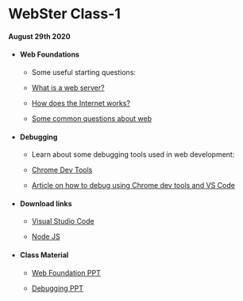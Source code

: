 # WebSter Class-1

#### August 29th 2020

* #### Web Foundations

  * Some useful starting questions:

  * [What is a web server?](https://developer.mozilla.org/en-US/docs/Learn/Common_questions/What_is_a_web_server)

  * [How does the Internet works?](https://developer.mozilla.org/en-US/docs/Learn/Common_questions/How_does_the_Internet_work)

  * [Some common questions about web](https://developer.mozilla.org/en-US/docs/Learn/Common_questions)

* #### Debugging

  * Learn about some debugging tools used in web development:

  * [Chrome Dev Tools](https://developers.google.com/web/tools/chrome-devtools/)

  * [Article on how to debug using Chrome dev tools and VS Code](https://www.digitalocean.com/community/tutorials/how-to-debug-javascript-with-google-chrome-devtools-and-visual-studio-code)

* #### Download links

  * [Visual Studio Code](https://code.visualstudio.com/Download)

  * [Node JS](https://nodejs.org/en/download/)


* #### Class Material

  * [Web Foundation PPT](https://github.com/CC-MNNIT/2020-21-Classes/blob/master/Web_Development(Webster)/2020_08_29_Webster-Class-1/WebFoundation.pdf)

  * [Debugging PPT](https://github.com/CC-MNNIT/2020-21-Classes/blob/master/Web_Development(Webster)/2020_08_29_Webster-Class-1/Debugging.pdf)
